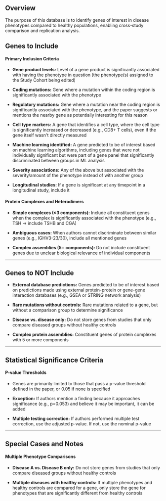 Overview
--------

The purpose of this database is to identify genes of interest in disease phenotypes compared to healthy populations, enabling cross-study comparison and replication analysis.

## Genes to Include

#### Primary Inclusion Criteria

*   **Gene product levels:** Level of a gene product is significantly associated with having the phenotype in question (the phenotype(s) assigned to the Study Cohort being edited)
    
*   **Coding mutations:** Gene where a mutation within the coding region is significantly associated with the phenotype
    
*   **Regulatory mutations:** Gene where a mutation near the coding region is significantly associated with the phenotype, and the paper suggests or mentions the nearby gene as potentially interesting for this reason
    
*   **Cell type markers:** A gene that identifies a cell type, where the cell type is significantly increased or decreased (e.g., CD8+ T cells), even if the gene itself wasn't directly measured
    
*   **Machine learning identified:** A gene predicted to be of interest based on machine learning algorithms, including genes that were not individually significant but were part of a gene panel that significantly discriminated between groups in ML analysis
        
*   **Severity associations:** Any of the above but associated with the severity/amount of the phenotype instead of with another group
    
*   **Longitudinal studies:** If a gene is significant at any timepoint in a longitudinal study, include it
    

#### Protein Complexes and Heterodimers

*   **Simple complexes (≤3 components):** Include all constituent genes when the complex is significantly associated with the phenotype (e.g., TSH → include TSHB and CGA)
    
*   **Ambiguous cases:** When authors cannot discriminate between similar genes (e.g., IGHV3-23/30), include all mentioned genes
    
*   **Complex assemblies (5+ components):** Do not include constituent genes due to unclear biological relevance of individual components
    
---

## Genes to NOT Include

*   **External database predictions:** Genes predicted to be of interest based on predictions made using external protein-protein or gene-gene interaction databases (e.g., GSEA or STRING network analysis)
    
*   **Rare mutations without controls:** Rare mutations related to a gene, but without a comparison group to determine significance
    
*   **Disease vs. disease only:** Do not store genes from studies that only compare diseased groups without healthy controls
    
*   **Complex protein assemblies:** Constituent genes of protein complexes with 5 or more components
    

---

## Statistical Significance Criteria

#### P-value Thresholds

*   Genes are primarily limited to those that pass a p-value threshold defined in the paper, or 0.05 if none is specified
    
*   **Exception:** If authors mention a finding because it approaches significance (e.g., p=0.053) and believe it may be important, it can be added
    
*   **Multiple testing correction:** If authors performed multiple test correction, use the adjusted p-value. If not, use the nominal p-value
    

--- 

## Special Cases and Notes

#### Multiple Phenotype Comparisons

*   **Disease A vs. Disease B only:** Do not store genes from studies that only compare diseased groups without healthy controls
    
*   **Multiple diseases with healthy controls:** If multiple phenotypes and healthy controls are compared for a gene, only store the gene for phenotypes that are significantly different from healthy controls